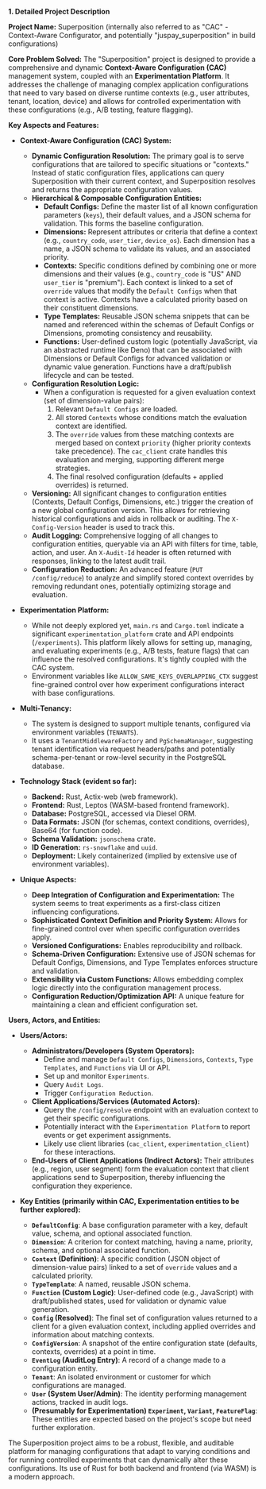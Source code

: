 >
**1. Detailed Project Description**

**Project Name:** Superposition (internally also referred to as "CAC" - Context-Aware Configurator, and potentially "juspay_superposition" in build configurations)

**Core Problem Solved:**
The "Superposition" project is designed to provide a comprehensive and dynamic **Context-Aware Configuration (CAC)** management system, coupled with an **Experimentation Platform**. It addresses the challenge of managing complex application configurations that need to vary based on diverse runtime contexts (e.g., user attributes, tenant, location, device) and allows for controlled experimentation with these configurations (e.g., A/B testing, feature flagging).

**Key Aspects and Features:**

*   **Context-Aware Configuration (CAC) System:**
    *   **Dynamic Configuration Resolution:** The primary goal is to serve configurations that are tailored to specific situations or "contexts." Instead of static configuration files, applications can query Superposition with their current context, and Superposition resolves and returns the appropriate configuration values.
    *   **Hierarchical & Composable Configuration Entities:**
        *   **Default Configs:** Define the master list of all known configuration parameters (`keys`), their default values, and a JSON schema for validation. This forms the baseline configuration.
        *   **Dimensions:** Represent attributes or criteria that define a context (e.g., `country_code`, `user_tier`, `device_os`). Each dimension has a name, a JSON schema to validate its values, and an associated priority.
        *   **Contexts:** Specific conditions defined by combining one or more dimensions and their values (e.g., `country_code` is "US" AND `user_tier` is "premium"). Each context is linked to a set of `override` values that modify the `Default Configs` when that context is active. Contexts have a calculated priority based on their constituent dimensions.
        *   **Type Templates:** Reusable JSON schema snippets that can be named and referenced within the schemas of Default Configs or Dimensions, promoting consistency and reusability.
        *   **Functions:** User-defined custom logic (potentially JavaScript, via an abstracted runtime like Deno) that can be associated with Dimensions or Default Configs for advanced validation or dynamic value generation. Functions have a draft/publish lifecycle and can be tested.
    *   **Configuration Resolution Logic:**
        *   When a configuration is requested for a given evaluation context (set of dimension-value pairs):
            1.  Relevant `Default Configs` are loaded.
            2.  All stored `Contexts` whose conditions match the evaluation context are identified.
            3.  The `override` values from these matching contexts are merged based on context `priority` (higher priority contexts take precedence). The `cac_client` crate handles this evaluation and merging, supporting different merge strategies.
            4.  The final resolved configuration (defaults + applied overrides) is returned.
    *   **Versioning:** All significant changes to configuration entities (Contexts, Default Configs, Dimensions, etc.) trigger the creation of a new global configuration version. This allows for retrieving historical configurations and aids in rollback or auditing. The `X-Config-Version` header is used to track this.
    *   **Audit Logging:** Comprehensive logging of all changes to configuration entities, queryable via an API with filters for time, table, action, and user. An `X-Audit-Id` header is often returned with responses, linking to the latest audit trail.
    *   **Configuration Reduction:** An advanced feature (`PUT /config/reduce`) to analyze and simplify stored context overrides by removing redundant ones, potentially optimizing storage and evaluation.

*   **Experimentation Platform:**
    *   While not deeply explored yet, `main.rs` and `Cargo.toml` indicate a significant `experimentation_platform` crate and API endpoints (`/experiments`). This platform likely allows for setting up, managing, and evaluating experiments (e.g., A/B tests, feature flags) that can influence the resolved configurations. It's tightly coupled with the CAC system.
    *   Environment variables like `ALLOW_SAME_KEYS_OVERLAPPING_CTX` suggest fine-grained control over how experiment configurations interact with base configurations.

*   **Multi-Tenancy:**
    *   The system is designed to support multiple tenants, configured via environment variables (`TENANTS`).
    *   It uses a `TenantMiddlewareFactory` and `PgSchemaManager`, suggesting tenant identification via request headers/paths and potentially schema-per-tenant or row-level security in the PostgreSQL database.

*   **Technology Stack (evident so far):**
    *   **Backend:** Rust, Actix-web (web framework).
    *   **Frontend:** Rust, Leptos (WASM-based frontend framework).
    *   **Database:** PostgreSQL, accessed via Diesel ORM.
    *   **Data Formats:** JSON (for schemas, context conditions, overrides), Base64 (for function code).
    *   **Schema Validation:** `jsonschema` crate.
    *   **ID Generation:** `rs-snowflake` and `uuid`.
    *   **Deployment:** Likely containerized (implied by extensive use of environment variables).

*   **Unique Aspects:**
    *   **Deep Integration of Configuration and Experimentation:** The system seems to treat experiments as a first-class citizen influencing configurations.
    *   **Sophisticated Context Definition and Priority System:** Allows for fine-grained control over when specific configuration overrides apply.
    *   **Versioned Configurations:** Enables reproducibility and rollback.
    *   **Schema-Driven Configuration:** Extensive use of JSON schemas for Default Configs, Dimensions, and Type Templates enforces structure and validation.
    *   **Extensibility via Custom Functions:** Allows embedding complex logic directly into the configuration management process.
    *   **Configuration Reduction/Optimization API:** A unique feature for maintaining a clean and efficient configuration set.

**Users, Actors, and Entities:**

*   **Users/Actors:**
    *   **Administrators/Developers (System Operators):**
        *   Define and manage `Default Configs`, `Dimensions`, `Contexts`, `Type Templates`, and `Functions` via UI or API.
        *   Set up and monitor `Experiments`.
        *   Query `Audit Logs`.
        *   Trigger `Configuration Reduction`.
    *   **Client Applications/Services (Automated Actors):**
        *   Query the `/config/resolve` endpoint with an evaluation context to get their specific configurations.
        *   Potentially interact with the `Experimentation Platform` to report events or get experiment assignments.
        *   Likely use client libraries (`cac_client`, `experimentation_client`) for these interactions.
    *   **End-Users of Client Applications (Indirect Actors):** Their attributes (e.g., region, user segment) form the evaluation context that client applications send to Superposition, thereby influencing the configuration they experience.

*   **Key Entities (primarily within CAC, Experimentation entities to be further explored):**
    *   **`DefaultConfig`**: A base configuration parameter with a key, default value, schema, and optional associated function.
    *   **`Dimension`**: A criterion for context matching, having a name, priority, schema, and optional associated function.
    *   **`Context` (Definition)**: A specific condition (JSON object of dimension-value pairs) linked to a set of `override` values and a calculated priority.
    *   **`TypeTemplate`**: A named, reusable JSON schema.
    *   **`Function` (Custom Logic)**: User-defined code (e.g., JavaScript) with draft/published states, used for validation or dynamic value generation.
    *   **`Config` (Resolved)**: The final set of configuration values returned to a client for a given evaluation context, including applied overrides and information about matching contexts.
    *   **`ConfigVersion`**: A snapshot of the entire configuration state (defaults, contexts, overrides) at a point in time.
    *   **`EventLog` (AuditLog Entry)**: A record of a change made to a configuration entity.
    *   **`Tenant`**: An isolated environment or customer for which configurations are managed.
    *   **`User` (System User/Admin)**: The identity performing management actions, tracked in audit logs.
    *   **(Presumably for Experimentation) `Experiment`, `Variant`, `FeatureFlag`**: These entities are expected based on the project's scope but need further exploration.

The Superposition project aims to be a robust, flexible, and auditable platform for managing configurations that adapt to varying conditions and for running controlled experiments that can dynamically alter these configurations. Its use of Rust for both backend and frontend (via WASM) is a modern approach.
